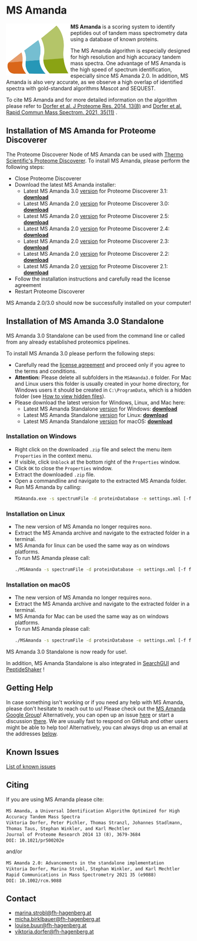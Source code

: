 # MS Amanda

<img src="logo/msamanda.jpg" align="left" width="175px"/>

**MS Amanda** is a scoring system to identify peptides out of tandem mass spectrometry data using a database of known proteins.

The MS Amanda algorithm is especially designed for high resolution and high accuracy tandem mass spectra. One advantage of MS Amanda is the high
speed of spectrum identification, especially since MS Amanda 2.0. In addition, MS Amanda is also very accurate, as we observe a high overlap of
identified spectra with gold-standard algorithms Mascot and SEQUEST.

To cite MS Amanda and for more detailed information on the algorithm please refer to
[Dorfer et al. J Proteome Res. 2014, 13(8)](https://doi.org/10.1021/pr500202e)
and
[Dorfer et al. Rapid Commun Mass Spectrom. 2021, 35(11)](https://doi.org/10.1002/rcm.9088)
.

## Installation of MS Amanda for Proteome Discoverer

The Proteome Discoverer Node of MS Amanda can be used with
[Thermo Scientific's Proteome Discoverer](https://www.thermofisher.com/at/en/home/industrial/mass-spectrometry/liquid-chromatography-mass-spectrometry-lc-ms/lc-ms-software/multi-omics-data-analysis/proteome-discoverer-software.html).
To install MS Amanda, please perform the following steps:

- Close Proteome Discoverer
- Download the latest MS Amanda installer:
  - Latest MS Amanda 3.0 [version](https://github.com/hgb-bin-proteomics/MSAmanda/raw/master/release/pd/PD3.1/latest/version.txt) for Proteome Discoverer 3.1: [**download**](https://github.com/hgb-bin-proteomics/MSAmanda/raw/master/release/pd/PD3.1/latest/latest.zip)
  - Latest MS Amanda 2.0 [version](https://github.com/hgb-bin-proteomics/MSAmanda/raw/master/release/pd/PD3.0/latest/version.txt) for Proteome Discoverer 3.0: [**download**](https://github.com/hgb-bin-proteomics/MSAmanda/raw/master/release/pd/PD3.0/latest/latest.zip)
  - Latest MS Amanda 2.0 [version](https://github.com/hgb-bin-proteomics/MSAmanda/raw/master/release/pd/PD2.5/latest/version.txt) for Proteome Discoverer 2.5: [**download**](https://github.com/hgb-bin-proteomics/MSAmanda/raw/master/release/pd/PD2.5/latest/latest.zip)
  - Latest MS Amanda 2.0 [version](https://github.com/hgb-bin-proteomics/MSAmanda/raw/master/release/pd/PD2.4/latest/version.txt) for Proteome Discoverer 2.4: [**download**](https://github.com/hgb-bin-proteomics/MSAmanda/raw/master/release/pd/PD2.4/latest/latest.zip)
  - Latest MS Amanda 2.0 [version](https://github.com/hgb-bin-proteomics/MSAmanda/raw/master/release/pd/PD2.3/latest/version.txt) for Proteome Discoverer 2.3: [**download**](https://github.com/hgb-bin-proteomics/MSAmanda/raw/master/release/pd/PD2.3/latest/latest.zip)
  - Latest MS Amanda 2.0 [version](https://github.com/hgb-bin-proteomics/MSAmanda/raw/master/release/pd/PD2.2/latest/version.txt) for Proteome Discoverer 2.2: [**download**](https://github.com/hgb-bin-proteomics/MSAmanda/raw/master/release/pd/PD2.2/latest/latest.zip)
  - Latest MS Amanda 2.0 [version](https://github.com/hgb-bin-proteomics/MSAmanda/raw/master/release/pd/PD2.1/latest/version.txt) for Proteome Discoverer 2.1: [**download**](https://github.com/hgb-bin-proteomics/MSAmanda/raw/master/release/pd/PD2.1/latest/latest.zip)
- Follow the installation instructions and carefully read the license agreement
- Restart Proteome Discoverer

MS Amanda 2.0/3.0 should now be successfully installed on your computer!

## Installation of MS Amanda 3.0 Standalone

MS Amanda 3.0 Standalone can be used from the command line or called from any already established proteomics pipelines.

To install MS Amanda 3.0 please perform the following steps:

- Carefully read the [license agreement](https://github.com/hgb-bin-proteomics/MSAmanda/blob/master/LICENSE) and proceed only if you agree to the terms and conditions.
- **Attention:** Please delete all subfolders in the `MSAmanda3.0` folder. For Mac and Linux users this folder is usually created in your home directory, for Windows users it should be created in `C:\ProgramData`, which is a hidden folder (see [How to view hidden files](https://support.microsoft.com/en-us/windows/view-hidden-files-and-folders-in-windows-97fbc472-c603-9d90-91d0-1166d1d9f4b5)).
- Please download the latest version for Windows, Linux, and Mac here:
  - Latest MS Amanda Standalone [version](https://github.com/hgb-bin-proteomics/MSAmanda/raw/master/release/sa/latest/version.txt) for Windows: [**download**](https://github.com/hgb-bin-proteomics/MSAmanda/raw/master/release/sa/latest/win/latest.zip)
  - Latest MS Amanda Standalone [version](https://github.com/hgb-bin-proteomics/MSAmanda/raw/master/release/sa/latest/version.txt) for Linux: [**download**](https://github.com/hgb-bin-proteomics/MSAmanda/raw/master/release/sa/latest/linux/latest.tar.gz)
  - Latest MS Amanda Standalone [version](https://github.com/hgb-bin-proteomics/MSAmanda/raw/master/release/sa/latest/version.txt) for macOS: [**download**](https://github.com/hgb-bin-proteomics/MSAmanda/raw/master/release/sa/latest/mac/latest.tar.gz)

### Installation on Windows

- Right click on the downloaded `.zip` file and select the menu item `Properties` in the context menu.
- If visible, click `Unblock` at the bottom right of the `Properties` window.
- Click `OK` to close the `Properties` window.
- Extract the downloaded `.zip` file.
- Open a commandline and navigate to the extracted MS Amanda folder.
- Run MS Amanda by calling:
  ```bash
  MSAmanda.exe -s spectrumFile -d proteinDatabase -e settings.xml [-f fileformat] [-o outputfilename]
  ```

### Installation on Linux

- The new version of MS Amanda no longer requires `mono`.
- Extract the MS Amanda archive and navigate to the extracted folder in a terminal.
- MS Amanda for linux can be used the same way as on windows platforms.
- To run MS Amanda please call:
  ```bash
  ./MSAmanda -s spectrumFile -d proteinDatabase -e settings.xml [-f fileformat] [-o outputfilename]
  ```

### Installation on macOS

- The new version of MS Amanda no longer requires `mono`.
- Extract the MS Amanda archive and navigate to the extracted folder in a terminal.
- MS Amanda for Mac can be used the same way as on windows platforms.
- To run MS Amanda please call:
  ```bash
  ./MSAmanda -s spectrumFile -d proteinDatabase -e settings.xml [-f fileformat] [-o outputfilename]
  ```

MS Amanda 3.0 Standalone is now ready for use!.

In addition, MS Amanda Standalone is also integrated in
[SearchGUI](http://compomics.github.io/projects/searchgui.html)
and
[PeptideShaker](http://compomics.github.io/projects/peptide-shaker.html)
!

## Getting Help

In case something isn't working or if you need any help with MS Amanda,
please don't hesitate to reach out to us! Please check out the
[MS Amanda Google Group](https://groups.google.com/d/forum/msamanda)!
Alternatively, you can open
up an issue [here](https://github.com/hgb-bin-proteomics/MSAmanda/issues) or
start a discussion
[there](https://github.com/hgb-bin-proteomics/MSAmanda/discussions).
We are usually fast to respond on GitHub and other users might be able to help
too! Alternatively, you can always drop us an email at the addresses
[below](#contact).

## Known Issues

[List of known issues](https://github.com/hgb-bin-proteomics/MSAmanda/issues)

## Citing

If you are using MS Amanda please cite:
```
MS Amanda, a Universal Identification Algorithm Optimized for High Accuracy Tandem Mass Spectra
Viktoria Dorfer, Peter Pichler, Thomas Stranzl, Johannes Stadlmann, Thomas Taus, Stephan Winkler, and Karl Mechtler
Journal of Proteome Research 2014 13 (8), 3679-3684
DOI: 10.1021/pr500202e
```
and/or
```
MS Amanda 2.0: Advancements in the standalone implementation
Viktoria Dorfer, Marina Strobl, Stephan Winkler, and Karl Mechtler
Rapid Communications in Mass Spectrometry 2021 35 (e9088)
DOI: 10.1002/rcm.9088
```

## Contact

- [marina.strobl@fh-hagenberg.at](mailto:marina.strobl@fh-hagenberg.at)
- [micha.birklbauer@fh-hagenberg.at](mailto:micha.birklbauer@fh-hagenberg.at)
- [louise.buur@fh-hagenberg.at](mailto:louise.buur@fh-hagenberg.at)
- [viktoria.dorfer@fh-hagenberg.at](mailto:viktoria.dorfer@fh-hagenberg.at)

